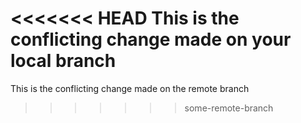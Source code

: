 <<<<<<< HEAD
This is the conflicting change made on your local branch
=======
This is the conflicting change made on the remote branch
>>>>>>> some-remote-branch
